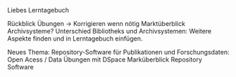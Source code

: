 Liebes Lerntagebuch

Rückblick Übungen -> Korrigieren wenn nötig
Marktüberblick Archivsysteme?
Unterschied Bibliotheks und Archivsystemen: Weitere Aspekte finden und in Lerntagebuch einfügen.

Neues Thema: Repository-Software für Publikationen und Forschungsdaten:
Open Acess / Data
Übungen mit DSpace
Marküberblick Repository Software

